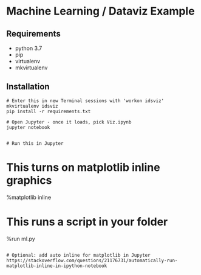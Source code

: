 # Machine Learning / Dataviz Example

## Requirements
- python 3.7
- pip
- virtualenv
- mkvirtualenv

## Installation
```
# Enter this in new Terminal sessions with 'workon idsviz'
mkvirtualenv idsviz
pip install -r requirements.txt

# Open Jupyter - once it loads, pick Viz.ipynb
jupyter notebook


# Run this in Jupyter
```
# This turns on matplotlib inline graphics
%matplotlib inline

# This runs a script in your folder
%run ml.py
```

# Optional: add auto inline for matplotlib in Jupyter
https://stackoverflow.com/questions/21176731/automatically-run-matplotlib-inline-in-ipython-notebook